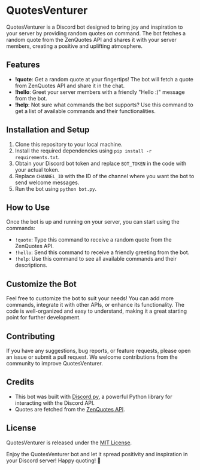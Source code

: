 # QuotesVenturer 

QuotesVenturer is a Discord bot designed to bring joy and inspiration to your server by providing random quotes on command. The bot fetches a random quote from the ZenQuotes API and shares it with your server members, creating a positive and uplifting atmosphere.

## Features

- **!quote**: Get a random quote at your fingertips! The bot will fetch a quote from ZenQuotes API and share it in the chat.
- **!hello**: Greet your server members with a friendly "Hello :)" message from the bot.
- **!help**: Not sure what commands the bot supports? Use this command to get a list of available commands and their functionalities.

## Installation and Setup

1. Clone this repository to your local machine.
2. Install the required dependencies using `pip install -r requirements.txt`.
3. Obtain your Discord bot token and replace `BOT_TOKEN` in the code with your actual token.
4. Replace `CHANNEL_ID` with the ID of the channel where you want the bot to send welcome messages.
5. Run the bot using `python bot.py`.

## How to Use

Once the bot is up and running on your server, you can start using the commands:

- `!quote`: Type this command to receive a random quote from the ZenQuotes API.
- `!hello`: Send this command to receive a friendly greeting from the bot.
- `!help`: Use this command to see all available commands and their descriptions.

## Customize the Bot

Feel free to customize the bot to suit your needs! You can add more commands, integrate it with other APIs, or enhance its functionality. The code is well-organized and easy to understand, making it a great starting point for further development.

## Contributing

If you have any suggestions, bug reports, or feature requests, please open an issue or submit a pull request. We welcome contributions from the community to improve QuotesVenturer.

## Credits

- This bot was built with [Discord.py](https://discordpy.readthedocs.io/en/stable/), a powerful Python library for interacting with the Discord API.
- Quotes are fetched from the [ZenQuotes API](https://zenquotes.io/api/random).

## License

QuotesVenturer is released under the [MIT License](LICENSE).

Enjoy the QuotesVenturer bot and let it spread positivity and inspiration in your Discord server! Happy quoting! 🌟
